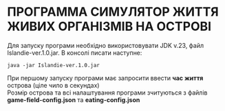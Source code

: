 # ПРОГРАММА СИМУЛЯТОР ЖИТТЯ ЖИВИХ ОРГАНІЗМІВ НА ОСТРОВІ

Для запуску програми необхідно використовувати JDK v.23, файл Islandie-ver.1.0.jar. 
В консолі писати наступне:

	java -jar Islandie-ver.1.0.jar

 При першому запуску програми має запросити ввести **час життя** острова (ціле чило в секундах)<br/>
	Розмір острова та всі налаштування програми зчитуються з файлів **game-field-config.json** та **eating-config.json**
